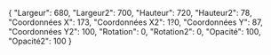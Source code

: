 {
  "Largeur": 680,
  "Largeur2": 700,
  "Hauteur": 720,
  "Hauteur2": 78,
  "Coordonnées X": 173,
  "Coordonnées X2": 1?0,
  "Coordonnées Y": 87,
  "Coordonnées Y2": 100,
  "Rotation": 0,
  "Rotation2": 0,
  "Opacité": 100,
  "Opacité2": 100
}